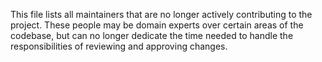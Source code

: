 This file lists all maintainers that are no longer actively contributing to the project. These people may be domain experts over certain areas of the codebase, but can no longer dedicate the time needed to handle the responsibilities of reviewing and approving changes.

<!-- This file is empty at the moment. This comment should be removed once first ex-maintainer is added here after being removed from CODEOWNERS file.

Example information that should be added in this file:

* John Doe (**[@johnd](https://github.com/johnd)**) involved in area/serverless
-->